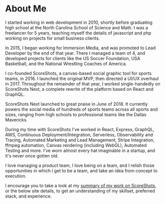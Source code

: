 # About Me

I started working in web development in 2010, shortly before graduating high school at the North Carolina School of Science and Math. I was a freelancer for 5 years, teaching myself the details of javascript and php working on projects for small business clients.

In 2015, I began working for Immersion Media, and was promoted to Lead Developer by the end of that year. There I managed a team of 4,
and developed projects for clients like the US Soccer Foundation, USA Basketball, and the National Wrestling Coaches of America.

I co-founded ScoreShots, a canvas-based social graphic tool for sports teams, in 2016. I launched the original MVP, then directed a UI/UX overhaul in 2017.
Throughout the remainder of that year, I worked single-handedly on ScoreShots Next, a complete rewrite of the platform based on React and GraphQL.

ScoreShots Next launched to great praise in June of 2018. It currently powers the social media of hundreds of sports teams across all sports and sizes, ranging from high schools
to professional teams like the Dallas Mavericks.

During my time with ScoreShots I've worked in React, Express, GraphQL, AWS, Continuous Deployment/Integration, Serverless, Observability and Tracing,
Automated Marketing and Lead Management, Stripe Integration, ffmpeg automation, Canvas rendering (including WebGL), Automated Testing and more. I've worn almost every hat imaginable in a startup, and it's never once gotten old.

I love managing a product team, I love being on a team, and I relish those opportunities in which I get to be a team, and take an idea from concept to execution.

I encourage you to take a look at my [summary of my work on ScoreShots](/scoreshots), or the below site details, to get an understanding of my skillset, preferred stack, and experience.
